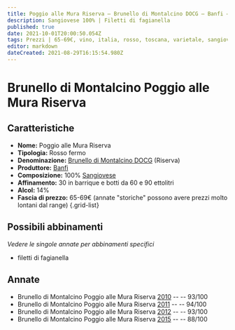 ```yaml
---
title: Poggio alle Mura Riserva – Brunello di Montalcino DOCG – Banfi – Toscana (IT) – 65-69€ – 3★-5★
description: Sangiovese 100% | Filetti di fagianella
published: true
date: 2021-10-01T20:00:50.054Z
tags: Prezzi | 65-69€, vino, italia, rosso, toscana, varietale, sangiovese, fermo, Valutazioni | 5 stelle, filetti di fagianella
editor: markdown
dateCreated: 2021-08-29T16:15:54.980Z
---
```


# Brunello di Montalcino Poggio alle Mura Riserva

## Caratteristiche
- **Nome:** Poggio alle Mura Riserva
- **Tipologia:** Rosso fermo
- **Denominazione:** [Brunello di Montalcino DOCG](/denominazioni/Italia/Toscana/DOCG/Brunello-di-Montalcino) (Riserva)
- **Produttore:** [Banfi](/produttori/Italia/Toscana/Banfi) 
- **Composizione:** 100% [Sangiovese](/vitigni/Italia/bacca-nera/sangiovese)
- **Affinamento:** 30 in barrique e botti da 60 e 90 ettolitri
- **Alcol:** 14%
- **Fascia di prezzo:** 65-69€ (annate "storiche" possono avere prezzi molto lontani dal range)
{.grid-list}


## Possibili abbinamenti
*Vedere le singole annate per abbinamenti specifici*

- filetti di fagianella

## Annate
- Brunello di Montalcino Poggio alle Mura Riserva [2010](vini/Italia/Toscana/Banfi/Poggio-alle-Mura-Riserva/2010) -- <span class="star-5"></span> -- 93/100
- Brunello di Montalcino Poggio alle Mura Riserva [2011](vini/Italia/Toscana/Banfi/Poggio-alle-Mura-Riserva/2011) -- <span class="star-5"></span> -- 94/100
- Brunello di Montalcino Poggio alle Mura Riserva [2012](vini/Italia/Toscana/Banfi/Poggio-alle-Mura-Riserva/2012) -- <span class="star-5"></span> -- 93/100
- Brunello di Montalcino Poggio alle Mura Riserva [2015](vini/Italia/Toscana/Banfi/Poggio-alle-Mura-Riserva/2015) -- <span class="star-3"></span> -- 88/100
